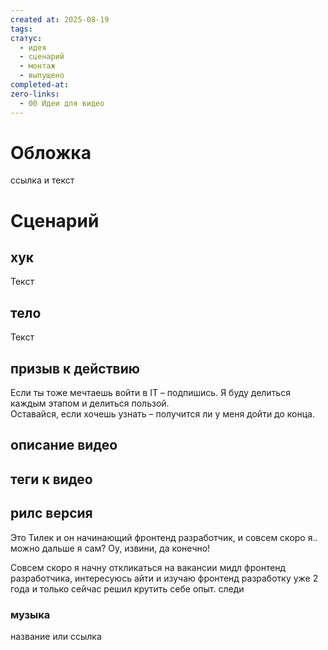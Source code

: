 ```yaml
---
created at: 2025-08-19
tags:
статус:
  - идея
  - сценарий
  - монтаж
  - выпущено
completed-at:
zero-links:
  - 00 Идеи для видео
---
```

# Обложка
ссылка и текст
# Сценарий

## хук
Текст
## тело
Текст
## призыв к действию

Если ты тоже мечтаешь войти в IT – подпишись. Я буду делиться каждым этапом и делиться пользой.  
Оставайся, если хочешь узнать – получится ли у меня дойти до конца.

## описание видео


## теги к видео

## рилс версия 

Это Тилек и он начинающий фронтенд разработчик, и совсем скоро я..
можно дальше я сам?
Оу, извини, да конечно!

Совсем скоро я начну откликаться на вакансии мидл фронтенд разработчика, интересуюсь айти и изучаю фронтенд разработку уже 2 года и только сейчас решил крутить себе опыт. следи 

### музыка
название или ссылка
